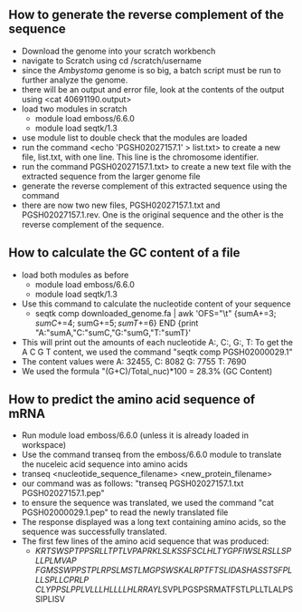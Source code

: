 ## How to generate the reverse complement of the sequence
- Download the genome into your scratch workbench
- navigate to Scratch using cd /scratch/username
- since the _Ambystoma_ genome is so big, a batch script must be run to further analyze the genome.
- there will be an output and error file, look at the contents of the output using <cat 40691190.output>
- load two modules in scratch 
    - module load emboss/6.6.0
    - module load seqtk/1.3
- use module list to double check that the modules are loaded
- run the command <echo 'PGSH02027157.1' > list.txt> to create a new file, list.txt, with one line. This line is the chromosome identifier.
- run the command <seqtk subseq GCA_002915635.3_AmbMex60DD_genomic.fna list.txt > PGSH02027157.1.txt> to create a new text file with the extracted sequence from the larger genome file
- generate the reverse complement of this extracted sequence using the command <revseq PGSH02027157.1.txt PGSH02027157.1.rev>
- there are now two new files, PGSH02027157.1.txt and PGSH02027157.1.rev. One is the original sequence and the other is the reverse complement of the sequence. 

## How to calculate the GC content of a file 
- load both modules as before
    - module load emboss/6.6.0
    - module load seqtk/1.3
- Use this command to calculate the nucleotide content of your sequence
    - seqtk comp downloaded_genome.fa | awk 'OFS="\t" {sumA+=$3; sumC+=$4; sumG+=$5; sumT+=$6} END {print "A:"sumA,"C:"sumC,"G:"sumG,"T:"sumT}'
- This will print out the amounts of each nucleotide A:, C:, G:, T:
To get  the A C G T content, we used the command "seqtk comp PGSH02000029.1"
- The content values were A: 32455, C: 8082 G: 7755 T: 7690
- We used the formula "(G+C)/Total_nuc)*100 = 28.3%  (GC Content)
## How to predict the amino acid sequence of mRNA 
- Run module load emboss/6.6.0 (unless it is already loaded in workspace)
- Use the command transeq from the emboss/6.6.0 module to translate the nuceleic acid sequence into amino acids
- transeq <nucleotide_sequence_filename> <new_protein_filename>
- our command was as follows: "transeq PGSH02027157.1.txt PGSH02027157.1.pep"
- to ensure the sequence was translated, we used the command "cat PGSH02000029.1.pep" to read the newly translated file
- The response displayed was a long text containing amino acids, so the sequence was successfully translated. 
- The first few lines of the amino acid sequence that was produced:
    - *KRTSWSPTPPSRLLTPTLVPAPRKLSLKSSFSCLHLTYGPFIWSLRSLLSPLLPLMVAP
FGMSSWPPSTPLRPSLMSTLMGPSWSKALRPTFTSLIDASHASSTSFPLLLSPLLCPRLP
CLYPPSLPPLVLLLHLLLLHLRRAYL*SVPLPGSPSRMATFSTLPLLTLALPSSIPLISV
